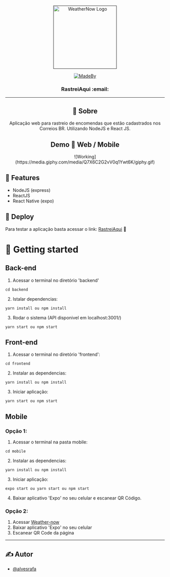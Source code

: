 <p align="center">
  <a href="" rel="noopener">
 <img width=200px height=200px src="https://i.imgur.com/Aby9wnl.png" alt="WeatherNow Logo"></a>

 <div align="center">
 
 [![MadeBy](https://img.shields.io/badge/created%20by-raufa-red)](https://github.com/alvesrafa)
 </div>
</p>

<h3 align="center">RastreiAqui :email: </h3>


---
<div align="center"> 
  
  
## 🧐 Sobre <a name = "about"> </a>

Aplicação web para rastreio de encomendas que estão cadastrados nos Correios BR. Utilizando NodeJS e React JS.

## Demo 🎥 Web / Mobile  <a name = "demo"></a>
<div width="100%">
  ![Working](https://media.giphy.com/media/Q7X6C2G2vV0q1Ywt6K/giphy.gif)
</div>
</div>



## :wrench: <strong>Features</strong> 
- NodeJS (express)
- ReactJS
- React Native (expo)

## 🚀 <strong>Deploy</strong> <a name = "deployment"></a>
Para testar a aplicação basta acessar o link: [RastreiAqui](https://rastreiaqui.herokuapp.com "Hospedada na heroku, por isso um pouco mais lento") :page_with_curl:

# 🏁 <strong>Getting started</strong>
## <strong>Back-end</strong>
1. Acessar o terminal no diretório 'backend'
```
cd backend
```
2. Istalar dependencias:
```
yarn install ou npm install
```
3. Rodar o sistema (API disponivel em localhost:3001/)
```
yarn start ou npm start
```
## <strong>Front-end</strong>
1. Acessar o terminal no diretório 'frontend':
```
cd frontend
```
2. Instalar as dependencias:
```
yarn install ou npm install
```
3. Iniciar aplicação:
```
yarn start ou npm start
```
## <strong>Mobile</strong>
### <strong>Opção 1:</strong>

1. Acessar o terminal na pasta mobile:
```
cd mobile
```
2. Instalar as dependencias:
```
yarn install ou npm install
```
3. Iniciar aplicação:
```
expo start ou yarn start ou npm start 
```
4. Baixar aplicativo 'Expo' no seu celular e escanear QR Código.
### <strong>Opção 2:</strong>
1. Acessar [Weather-now](https://expo.io/@raufa/weather-now)
2. Baixar aplicativo 'Expo' no seu celular
3. Escanear QR Code da página
---

## ✍️ <strong>Autor</strong> <a name = "authors"></a>

- [@alvesrafa](https://github.com/alvesrafa) 
